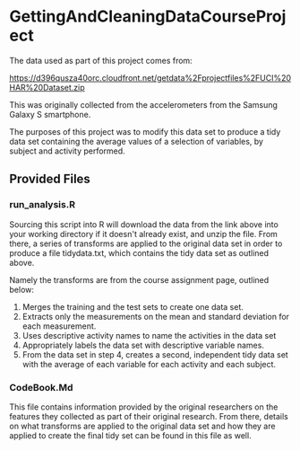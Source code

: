 # GettingAndCleaningDataCourseProject

The data used as part of this project comes from: 

https://d396qusza40orc.cloudfront.net/getdata%2Fprojectfiles%2FUCI%20HAR%20Dataset.zip

This was originally collected from the accelerometers from the Samsung Galaxy S smartphone.

The purposes of this project was to modify this data set to produce a tidy data set containing the average values of a selection of variables, by subject and activity performed.

## Provided Files

### run_analysis.R

Sourcing this script into R will download the data from the link above into your working directory if it doesn't already exist, and unzip the file. From there, a series of transforms are applied to the original data set in order to produce a file tidydata.txt, which contains the tidy data set as outlined above.

Namely the transforms are from the course assignment page, outlined below:

1. Merges the training and the test sets to create one data set.
2. Extracts only the measurements on the mean and standard deviation for each measurement.
3. Uses descriptive activity names to name the activities in the data set
4. Appropriately labels the data set with descriptive variable names.
5. From the data set in step 4, creates a second, independent tidy data set with the average of each    variable for each activity and each subject.

### CodeBook.Md

This file contains information provided by the original researchers on the features they collected as part of their original research. From there, details on what transforms are applied to the original data set and how they are applied to create the final tidy set can be found in this file as well.



